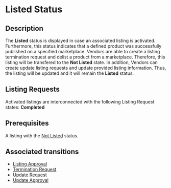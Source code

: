 # Listed Status 
## Description
The **Listed** status is displayed in case an associated listing is activated. Furthermore, this status indicates that a defined product was successfully published on a specified marketplace.
Vendors are able to create a listing termination request and delist a product from a marketplace. Therefore, this listing will be transfered to the **Not Listed** state.
In addition, Vendors can create update listing requests and update provided listing information. Thus, the listing will be updated and it will remain the **Listed** status.
## Listing Requests
Activated listings are interconnected with the following Listing Request states:
**Completed**
## Prerequisites
A listing with the [Not Listed](s-a-notlisted.html) status.
## Associated transitions
* [Listing Approval](t-2-notlisted-listed.html)
* [Termination Request](t-4-termination-request.html)
* [Update Request](t-6-update-request.html)
* [Update Approval](t-7-listing-update.html)
